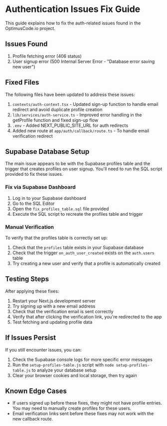# Authentication Issues Fix Guide

This guide explains how to fix the auth-related issues found in the OptimusCode.io project.

## Issues Found

1. Profile fetching error (406 status)
2. User signup error (500 Internal Server Error - "Database error saving new user")

## Fixed Files

The following files have been updated to address these issues:

1. `contexts/auth-context.tsx` - Updated sign-up function to handle email redirect and avoid duplicate profile creation
2. `lib/services/auth-service.ts` - Improved error handling in the getProfile function and fixed sign-up flow
3. `.env` - Added NEXT_PUBLIC_SITE_URL for auth redirects
4. Added new route at `app/auth/callback/route.ts` - To handle email verification redirect

## Supabase Database Setup

The main issue appears to be with the Supabase profiles table and the trigger that creates profiles on user signup. You'll need to run the SQL script provided to fix these issues.

### Fix via Supabase Dashboard

1. Log in to your Supabase dashboard
2. Go to the SQL Editor
3. Open the `fix_profiles_table.sql` file provided
4. Execute the SQL script to recreate the profiles table and trigger

### Manual Verification

To verify that the profiles table is correctly set up:

1. Check that the `profiles` table exists in your Supabase database
2. Check that the trigger `on_auth_user_created` exists on the `auth.users` table
3. Try creating a new user and verify that a profile is automatically created

## Testing Steps

After applying these fixes:

1. Restart your Next.js development server
2. Try signing up with a new email address
3. Check that the verification email is sent correctly
4. Verify that after clicking the verification link, you're redirected to the app
5. Test fetching and updating profile data

## If Issues Persist

If you still encounter issues, you can:

1. Check the Supabase console logs for more specific error messages
2. Run the `setup-profiles-table.js` script with `node setup-profiles-table.js` to analyze your database setup
3. Clear your browser cookies and local storage, then try again

## Known Edge Cases

- If users signed up before these fixes, they might not have profile entries. You may need to manually create profiles for these users.
- Email verification links sent before these fixes may not work with the new callback route.
